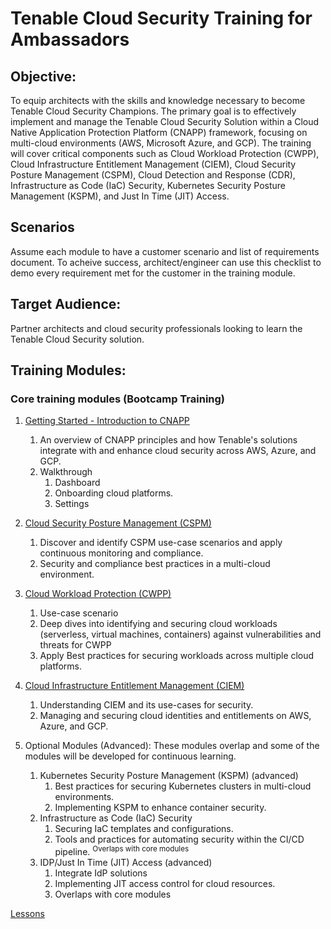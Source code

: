 <!--

Developed by:  Rick Devera
Company:  Tenable
Product:  Tenable Cloud Security

-->

# Tenable Cloud Security Training for Ambassadors

## Objective: 

To equip architects with the skills and knowledge necessary to become Tenable Cloud Security Champions.  The primary goal is to effectively implement and manage the Tenable Cloud Security Solution within a Cloud Native Application Protection Platform (CNAPP) framework, focusing on multi-cloud environments (AWS, Microsoft Azure, and GCP). The training will cover critical components such as Cloud Workload Protection (CWPP), Cloud Infrastructure Entitlement Management (CIEM), Cloud Security Posture Management (CSPM), Cloud Detection and Response (CDR), Infrastructure as Code (IaC) Security, Kubernetes Security Posture Management (KSPM), and Just In Time (JIT) Access.

##  Scenarios
Assume each module to have a customer scenario and list of requirements document.  To acheive success, architect/engineer can use this checklist to demo every requirement met for the customer in the training module.  

## Target Audience: 
Partner architects and cloud security professionals looking to learn the Tenable Cloud Security solution.

## Training Modules:
### Core training modules (Bootcamp Training)

1. [Getting Started - Introduction to CNAPP](lessons/module-1-getting-started.md)
    1.  An overview of CNAPP principles and how Tenable's solutions integrate with and enhance cloud security across AWS, Azure, and GCP.
    1.  Walkthrough 
        1.  Dashboard
        1.  Onboarding cloud platforms.
        1.  Settings
1.  [Cloud Security Posture Management (CSPM)](lessons/module-3-cspm-workbook.md)
    1.  Discover and identify CSPM  use-case scenarios and apply  continuous monitoring and compliance.
    1.  Security and compliance best practices in a multi-cloud environment.
1.  [Cloud Workload Protection (CWPP)](lessons/module-2-cwpp-workbook.mdmodule-2)
    1.  Use-case scenario
    1.  Deep dives into identifying and securing cloud workloads (serverless, virtual machines, containers) against vulnerabilities and threats for CWPP
    1.  Apply Best practices for securing workloads across multiple cloud platforms.
1.  [Cloud Infrastructure Entitlement Management (CIEM)](lessons/module-4-ciem-workbook.md)
    1.  Understanding CIEM and its use-cases for security.
    1.  Managing and securing cloud identities and entitlements on AWS, Azure, and GCP.

1.  Optional Modules (Advanced):
    These modules overlap and some of the modules will be developed for continuous learning.
    1.  Kubernetes Security Posture Management (KSPM) (advanced)
        1.  Best practices for securing Kubernetes clusters in multi-cloud environments.
        1.  Implementing KSPM to enhance container security.
    1.  Infrastructure as Code (IaC) Security
        1.  Securing IaC templates and configurations.
        1.  Tools and practices for automating security within the CI/CD pipeline.
        <sup>Overlaps with core modules</sup>
    1.  IDP/Just In Time (JIT) Access (advanced)
        1.  Integrate IdP solutions
        1.  Implementing JIT access control for cloud resources.
        1.  Overlaps with core modules

[Lessons](/ambassador/lessons)